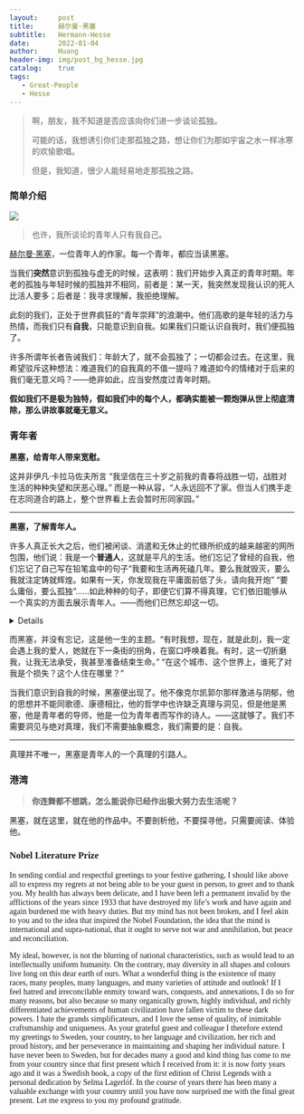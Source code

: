```yaml
---
layout:     post
title:      赫尔曼·黑塞
subtitle:   Hermann-Hesse
date:       2022-01-04
author:     Huang
header-img: img/post_bg_hesse.jpg
catalog:    true
tags:
   - Great-People
   - Hesse
---
```


> 啊，朋友，我不知道是否应该向你们进一步谈论孤独。
>
> 可能的话，我想诱引你们走那孤独之路，想让你们为那如宇宙之水一样冰寒的欢愉歌唱。
>
> 但是，我知道，很少人能轻易地走那孤独之路。

### 简单介绍

![](https://upload.wikimedia.org/wikipedia/commons/thumb/d/da/Hermann_Hesse_2.jpg/353px-Hermann_Hesse_2.jpg)

> 也许，我所谈论的青年人只有我自己。

[赫尔曼·黑塞](https://zh.wikipedia.org/wiki/%E8%B5%AB%E5%B0%94%E6%9B%BC%C2%B7%E9%BB%91%E5%A1%9E)，一位青年人的作家。每一个青年，都应当读黑塞。

当我们**突然**意识到孤独与虚无的时候，这表明：我们开始步入真正的青年时期。年老的孤独与年轻时候的孤独并不相同，前者是：某一天，我突然发现我认识的死人比活人要多；后者是：我寻求理解，我拒绝理解。

此刻的我们，正处于世界疯狂的“青年崇拜”的浪潮中。他们高歌的是年轻的活力与热情，而我们只有**自我**，只能意识到自我。如果我们只能认识自我时，我们便孤独了。

许多所谓年长者告诫我们：年龄大了，就不会孤独了；一切都会过去。在这里，我希望驳斥这种想法：难道我们的自我真的不值一提吗？难道如今的情绪对于后来的我们毫无意义吗？——绝非如此，应当安然度过青年时期。

**假如我们不是极为独特，假如我们中的每个人，都确实能被一颗炮弹从世上彻底清除，那么讲故事就毫无意义。**

### 青年者

**黑塞，给青年人带来宽慰。**

这并非伊凡·卡拉马佐夫所言 “我坚信在三十岁之前我的青春将战胜一切，战胜对生活的种种失望和厌恶心理。” 而是一种从容，“人永远回不了家。但当人们携手走在志同道合的路上，整个世界看上去会暂时形同家园。”

---

**黑塞，了解青年人。**

许多人真正长大之后，他们被闲谈、消遣和无休止的忙碌所织成的越来越密的网所包围，他们说：我是一个**普通人**，这就是平凡的生活。他们忘记了曾经的自我，他们忘记了自己写在铅笔盒中的句子“我要和生活再死磕几年。要么我就毁灭，要么我就注定铸就辉煌。如果有一天，你发现我在平庸面前低了头，请向我开炮” “要么庸俗，要么孤独”……如此种种的句子，即便它们算不得真理，它们依旧能够从一个真实的方面去展示青年人。——而他们已然忘却这一切。

<details>记得芥川龙之介自杀就是因为想要反抗所谓普通人的命运——一眼望得到头的枯燥乏味的生活：起床、上班、下班、回家、睡觉。</details>

而黑塞，并没有忘记，这是他一生的主题。“有时我想，现在，就是此刻，我一定会遇上我的爱人，她就在下一条街的拐角，在窗口呼唤着我。有时，这一切折磨我，让我无法承受，我甚至准备结束生命。” “在这个城市、这个世界上，谁死了对我是个损失？这个人住在哪里？”

当我们意识到自我的时候，黑塞便出现了。他不像克尔凯郭尔那样激进与阴郁，他的思想并不能同歌德、康德相比，他的哲学中也许缺乏真理与洞见，但是他是黑塞，他是青年者的导师，他是一位为青年者而写作的诗人。——这就够了。我们不需要洞见与绝对真理，我们不需要抽象概念，我们需要的是：自我。

---

真理并不唯一，黑塞是青年人的一个真理的引路人。

### 港湾

> **你连舞都不想跳，怎么能说你已经作出极大努力去生活呢？**

黑塞，就在这里，就在他的作品中。不要剖析他，不要探寻他，只需要阅读、体验他。

### <font face="verdanna">Nobel Literature Prize</font>

<p><font face="verdana">In sending cordial and respectful greetings to your festive gathering, I should like above all to express my regrets at not being able to be your guest in person, to greet and to thank you. My health has always been delicate, and I have been left a permanent invalid by the afflictions of the years since 1933 that have destroyed my life’s work and have again and again burdened me with heavy duties. But my mind has not been broken, and I feel akin to you and to the idea that inspired the Nobel Foundation, the idea that the mind is international and supra-national, that it ought to serve not war and annihilation, but peace and reconciliation.</font></p>

<p><font face="verdana">My ideal, however, is not the blurring of national characteristics, such as would lead to an intellectually uniform humanity. On the contrary, may diversity in all shapes and colours live long on this dear earth of ours. What a wonderful thing is the existence of many races, many peoples, many languages, and many varieties of attitude and outlook! If I feel hatred and irreconcilable enmity toward wars, conquests, and annexations, I do so for many reasons, but also because so many organically grown, highly individual, and richly differentiated achievements of human civilization have fallen victim to these dark powers. I hate the grands simplificateurs, and I love the sense of quality, of inimitable craftsmanship and uniqueness. As your grateful guest and colleague I therefore extend my greetings to Sweden, your country, to her language and civilization, her rich and proud history, and her perseverance in maintaining and shaping her individual nature. I have never been to Sweden, but for decades many a good and kind thing has come to me from your country since that first present which I received from it: it is now forty years ago and it was a Swedish book, a copy of the first edition of Christ Legends with a personal dedication by Selma Lagerlöf. In the course of years there has been many a valuable exchange with your country until you have now surprised me with the final great present. Let me express to you my profound gratitude.</font></p>
